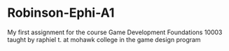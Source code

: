 # Robinson-Ephi-A1
My first assignment for the course Game Development Foundations 10003 taught by raphiel t. at mohawk college in the game design program
